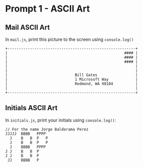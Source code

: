 # Prompt 1 - ASCII Art

## Mail ASCII Art
In `mail.js`, print this picture to the screen using `console.log()`
```
+---------------------------------------------------------+
|                                                    #### |
|                                                    #### |
|                                                    #### |
|                                                         |
|                                                         |
|                              Bill Gates                 |
|                              1 Microsoft Way            |
|                              Redmond, WA 98104          |
|                                                         |
+---------------------------------------------------------+
```

## Initials ASCII Art
In `initials.js`, print your initials using `console.log()`:
```
// For the name Jorge Balderama Perez
JJJJJ  BBBB   PPPP
  J    B   B  P   P
  J    B   B  P   P
  J    BBBB   PPPP
J J    B   B  P 
J J    B   B  P 
 JJ    BBBB   P
```
